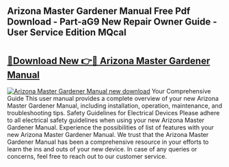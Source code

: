 ## Arizona Master Gardener Manual Free Pdf Download - Part-aG9 New Repair Owner Guide - User Service Edition MQcaI

# <h2><a href="http://bc29157.oget.top/?id=Arizona+Master+Gardener+Manual">🔗Download New 👉🔴 Arizona Master Gardener Manual</a></h2>

[![Arizona Master Gardener Manual new download](https://i.imgur.com/5g1atiW.png)](http://bc29157.oget.top/?id=Arizona+Master+Gardener+Manual)
Your Comprehensive Guide This user manual provides a complete overview of your new Arizona Master Gardener Manual, including installation, operation, maintenance, and troubleshooting tips. Safety Guidelines for Electrical Devices Please adhere to all electrical safety guidelines when using your new Arizona Master Gardener Manual. Experience the possibilities of list of features with your new Arizona Master Gardener Manual. We trust that the Arizona Master Gardener Manual has been a comprehensive resource in your efforts to learn the ins and outs of your new device. In case of any queries or concerns, feel free to reach out to our customer service.
